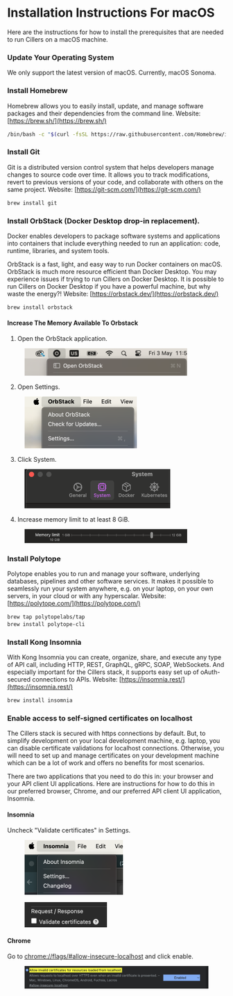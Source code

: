 # Installation Instructions For macOS

Here are the instructions for how to install the prerequisites that are needed to run Cillers on a macOS machine.&#x20;

### Update Your Operating System

We only support the latest version of macOS. Currently, macOS Sonoma.&#x20;

### Install Homebrew

Homebrew allows you to easily install, update, and manage software packages and their dependencies from the command line. Website: [https://brew.sh/](https://brew.sh/)

```bash
/bin/bash -c "$(curl -fsSL https://raw.githubusercontent.com/Homebrew/install/HEAD/install.sh)"
```

### Install Git

Git is a distributed version control system that helps developers manage changes to source code over time. It allows you to track modifications, revert to previous versions of your code, and collaborate with others on the same project. Website: [https://git-scm.com/](https://git-scm.com/)

```bash
brew install git
```

### Install OrbStack (Docker Desktop drop-in replacement).&#x20;

Docker enables developers to package software systems and applications into containers that include everything needed to run an application: code, runtime, libraries, and system tools.&#x20;

OrbStack is a fast, light, and easy way to run Docker containers on macOS. OrbStack is much more resource efficient than Docker Desktop. You may experience issues if trying to run Cillers on Docker Desktop. It is possible to run Cillers on Docker Desktop if you have a powerful machine, but why waste the energy?! Website: [https://orbstack.dev/](https://orbstack.dev/)

```bash
brew install orbstack  
```

#### Increase The Memory Available To Orbstack

1. Open the OrbStack application.&#x20;

<figure><img src="../../.gitbook/assets/image.png" alt="" width="375"><figcaption></figcaption></figure>

2. Open Settings.

<figure><img src="../../.gitbook/assets/image (1).png" alt="" width="259"><figcaption></figcaption></figure>

3. Click System.&#x20;

<figure><img src="../../.gitbook/assets/image (2).png" alt="" width="336"><figcaption></figcaption></figure>

4. Increase memory limit to at least 8 GiB.&#x20;

<figure><img src="../../.gitbook/assets/image (3).png" alt="" width="375"><figcaption></figcaption></figure>

### Install Polytope

Polytope enables you to run and manage your software, underlying databases, pipelines and other software services. It makes it possible to seamlessly run your system anywhere, e.g. on your laptop, on your own servers, in your cloud or with any hyperscalar. Website: [https://polytope.com/](https://polytope.com/)

```bash
brew tap polytopelabs/tap
brew install polytope-cli
```

### Install Kong Insomnia

With Kong Insomnia you can create, organize, share, and execute any type of API call, including HTTP, REST, GraphQL, gRPC, SOAP, WebSockets. And especially important for the Cillers stack, it supports easy set up of oAuth-secured connections to APIs. Website: [https://insomnia.rest/](https://insomnia.rest/)

```bash
brew install insomnia
```

### Enable access to self-signed certificates on localhost

The Cillers stack is secured with https connections by default. But, to simplify development on your local development machine, e.g. laptop, you can disable certificate validations for localhost connections. Otherwise, you will need to set up and manage certificates on your development machine which can be a lot of work and offers no benefits for most scenarios.&#x20;

There are two applications that you need to do this in: your browser and your API client UI applications. Here are instructions for how to do this in our preferred browser, Chrome, and our preferred API client UI application, Insomnia. &#x20;

#### Insomnia

Uncheck "Validate certificates" in Settings.&#x20;

<figure><img src="../../.gitbook/assets/image (1) (1) (1).png" alt="" width="227"><figcaption></figcaption></figure>

<figure><img src="../../.gitbook/assets/image (1) (1).png" alt="" width="190"><figcaption></figcaption></figure>

#### Chrome

Go to [chrome://flags/#allow-insecure-localhost](chrome://flags/#allow-insecure-localhost) and click enable.&#x20;

<figure><img src="../../.gitbook/assets/image (4).png" alt=""><figcaption></figcaption></figure>
